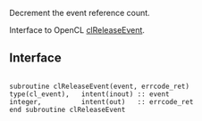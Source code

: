Decrement the event reference count.

Interface to OpenCL [clReleaseEvent](http://www.khronos.org/registry/cl/sdk/1.1/docs/man/xhtml/clReleaseEvent.html).

## Interface ##

```Fortran

subroutine clReleaseEvent(event, errcode_ret)
type(cl_event),   intent(inout) :: event
integer,          intent(out)   :: errcode_ret
end subroutine clReleaseEvent
```